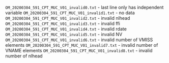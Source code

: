 `OM_20200304_591_CPT_MUC_V01_invalid0.txt` - last line only has independent variable
`OM_20200304_591_CPT_MUC_V01_invalid1.txt` - no data
`OM_20200304_591_CPT_MUC_V01_invalid2.txt` - invalid nlhead
`OM_20200304_591_CPT_MUC_V01_invalid3.txt` - invalid ffi
`OM_20200304_591_CPT_MUC_V01_invalid4.txt` - invalid rdate
`OM_20200304_591_CPT_MUC_V01_invalid5.txt` - invalid NV
`OM_20200304_591_CPT_MUC_V01_invalid6.txt` - invalid number of VMISS elements
`OM_20200304_591_CPT_MUC_V01_invalid7.txt` - invalid number of VNAME elements
`OM_20200304_591_CPT_MUC_V01_invalid8.txt` - invalid number of nlhead
